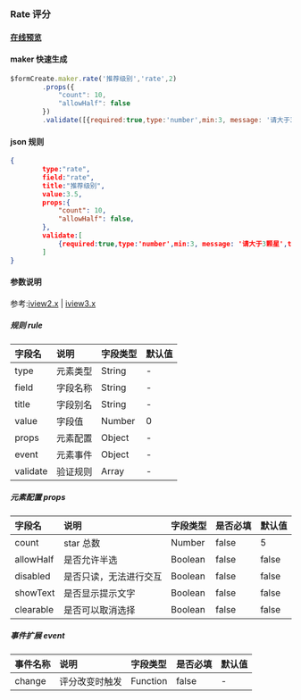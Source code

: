 ### Rate 评分

#### [在线预览](https://jsrun.net/CehKp/edit)

#### maker 快速生成
```js
$formCreate.maker.rate('推荐级别','rate',2)
        .props({
            "count": 10,
            "allowHalf": false
        })
        .validate([{required:true,type:'number',min:3, message: '请大于3颗星',trigger:'change'}])
```

#### json 规则
```json
{
        type:"rate",
        field:"rate",
        title:"推荐级别",
        value:3.5,
        props:{
            "count": 10,
            "allowHalf": false,
        },
        validate:[
            {required:true,type:'number',min:3, message: '请大于3颗星',trigger:'change'}
        ]
}
```

#### 参数说明
参考:[iview2.x](http://v2.iviewui.com/components/rate#API) | [iview3.x](https://www.iviewui.com/components/rate#API)



##### 规则 rule

| 字段名 | 说明 | 字段类型 | 默认值 |
| :--- | :--- | :--- | :--- |
| type | 元素类型 | String | - |
| field | 字段名称 | String | - |
| title | 字段别名 | String | - |
| value | 字段值 | Number | 0 |
| props | 元素配置 | Object | - |
| event | 元素事件 | Object | - |
| validate | 验证规则 | Array | - |

#####  元素配置 props

| 字段名 | 说明 | 字段类型 | 是否必填 | 默认值 |
| :--- | :--- | :--- | :--- | :--- |
| count | star 总数 | Number | false | 5 |
| allowHalf | 是否允许半选 | Boolean | false | false |
| disabled | 是否只读，无法进行交互 | Boolean | false | false |
| showText | 是否显示提示文字 | Boolean | false | false |
| clearable | 是否可以取消选择 | Boolean | false | false |

##### 事件扩展 event

| 事件名称 | 说明 | 字段类型 | 是否必填 | 默认值 |
| :--- | :--- | :--- | :--- | :--- |
| change | 评分改变时触发 | Function | false | - |


